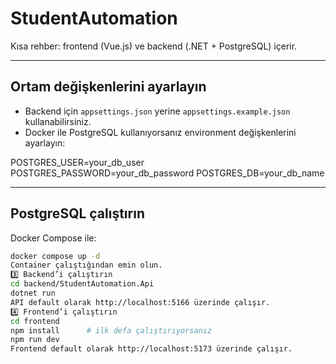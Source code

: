 # StudentAutomation

Kısa rehber: frontend (Vue.js) ve backend (.NET + PostgreSQL) içerir.

---

##  Ortam değişkenlerini ayarlayın

- Backend için `appsettings.json` yerine `appsettings.example.json` kullanabilirsiniz.
- Docker ile PostgreSQL kullanıyorsanız environment değişkenlerini ayarlayın:

POSTGRES_USER=your_db_user
POSTGRES_PASSWORD=your_db_password
POSTGRES_DB=your_db_name

---

##  PostgreSQL çalıştırın

Docker Compose ile:

```bash
docker compose up -d
Container çalıştığından emin olun.
3️⃣ Backend’i çalıştırın
cd backend/StudentAutomation.Api
dotnet run
API default olarak http://localhost:5166 üzerinde çalışır.
4️⃣ Frontend’i çalıştırın
cd frontend
npm install      # ilk defa çalıştırıyorsanız
npm run dev
Frontend default olarak http://localhost:5173 üzerinde çalışır.
